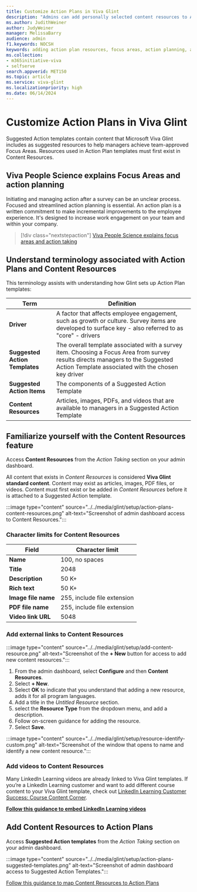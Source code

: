 ```yaml
---
title: Customize Action Plans in Viva Glint   
description: "Admins can add personally selected content resources to Action Plans for their managers to use with their teams."
ms.author: JudithWeiner
author: JudyWeiner
manager: MelissaBarry
audience: admin
f1.keywords: NOCSH
keywords: adding action plan resources, focus areas, action planning, action plan terminology,content resources
ms.collection:  
- m365initiative-viva
- selfserve 
search.appverid: MET150 
ms.topic: article
ms.service: viva-glint
ms.localizationpriority: high
ms.date: 06/14/2024
---
```


# Customize Action Plans in Viva Glint    

Suggested Action templates contain content that Microsoft Viva Glint includes as suggested resources to help managers achieve team-approved Focus Areas. Resources used in Action Plan templates must first exist in Content Resources.

## Viva People Science explains Focus Areas and action planning

Initiating and managing action after a survey can be an unclear process. Focused and streamlined action planning is essential. An action plan is a written commitment to make incremental improvements to the employee experience. It's designed to increase work engagement on your team and within your company.

> [!div class="nextstepaction"]
> [Viva People Science explains focus areas and action taking](https://go.microsoft.com/fwlink/?linkid=2261087)

## Understand terminology associated with Action Plans and Content Resources

This terminology assists with understanding how Glint sets up Action Plan templates: 

|Term|Definition|
|---------|---------|
|**Driver**|A factor that affects employee engagement, such as growth or culture. Survey items are developed to surface key - also referred to as "core" - drivers|
|**Suggested Action Templates**|The overall template associated with a survey item. Choosing a Focus Area from survey results directs managers to the Suggested Action Template associated with the chosen key driver|
|**Suggested Action Items**|The components of a Suggested Action Template| 
|**Content Resources**|Articles, images, PDFs, and videos that are available to managers in a Suggested Action Template|

## Familiarize yourself with the Content Resources feature

Access **Content Resources** from the *Action Taking* section on your admin dashboard. 

All content that exists in *Content Resources* is considered **Viva Glint standard content**. Content may exist as articles, images, PDF files, or videos. Content must first exist or be added in *Content Resources* before it is attached to a Suggested Action template.

:::image type="content" source="../../media/glint/setup/action-plans-content-resources.png" alt-text="Screenshot of admin dashboard access to Content Resources.":::

### Character limits for Content Resources 

| **Field** | **Character limit** | 
|---|---|
| **Name** | 100, no spaces |
| **Title** | 2048|
| **Description** | 50 K+ |
| **Rich text** | 50 K+ |
| **Image file name** | 255, include file extension |
| **PDF file name** | 255, include file extension |
| **Video link URL** | 5048 |

### Add external links to Content Resources 

:::image type="content" source="../../media/glint/setup/add-content-resource.png" alt-text="Screenshot of the **+ New** button for access to add new content resources.":::

1. From the admin dashboard, select **Configure** and then **Content Resources**. 
1. Select **+ New**. 
1. Select **OK** to indicate that you understand that adding a new resource, adds it for all program languages. 
1. Add a title in the *Untitled Resource* section.
1. select the **Resource Type** from the dropdown menu, and add a description. 
1. Follow on-screen guidance for adding the resource. 
1. Select **Save**.

:::image type="content" source="../../media/glint/setup/resource-identify-custom.png" alt-text="Screenshot of the window that opens to name and identify a new content resource.":::

### Add videos to Content Resources 

Many LinkedIn Learning videos are already linked to Viva Glint templates. If you’re a LinkedIn Learning customer and want to add different course content to your Viva Glint template, check out [LinkedIn Learning Customer Success: Course Content Corner](https://learning.linkedin.com/customer-success-center/linkedin-learning-course-content-corner?lr=1). 

**[Follow this guidance to embed LinkedIn Learning videos](https://go.microsoft.com/fwlink/?linkid=2266714)**

## Add Content Resources to Action Plans

Access **Suggested Action templates** from the *Action Taking* section on your admin dashboard. 

:::image type="content" source="../../media/glint/setup/action-plans-suggested-templates.png" alt-text="Screenshot of admin dashboard access to Suggested Action Templates.":::

[Follow this guidance to map Content Resources to Action Plans](https://go.microsoft.com/fwlink/?linkid=2275456)

